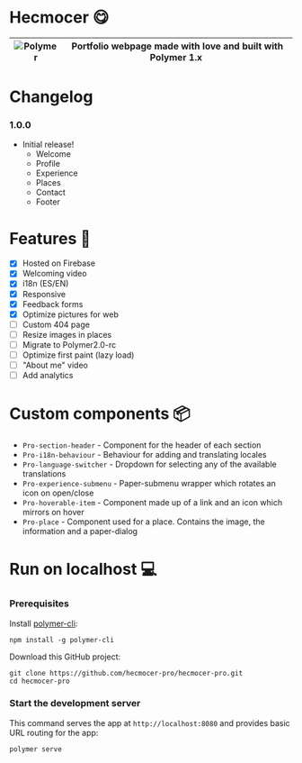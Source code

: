 # Hecmocer :yum:

| ![Polymer](https://raw.githubusercontent.com/hecmocer-pro/hecmocer-pro/master/images/favicon.ico) | Portfolio webpage made with love and built with Polymer 1.x |
|---|---|

# Changelog
### 1.0.0
 - Initial release!
   - Welcome
   - Profile
   - Experience
   - Places
   - Contact
   - Footer

# Features :rocket:
- [x] Hosted on Firebase
- [x] Welcoming video
- [x] i18n (ES/EN)
- [x] Responsive
- [x] Feedback forms
- [x] Optimize pictures for web
- [ ] Custom 404 page
- [ ] Resize images in places
- [ ] Migrate to Polymer2.0-rc
- [ ] Optimize first paint (lazy load)
- [ ] "About me" video
- [ ] Add analytics

# Custom components :package:
- `Pro-section-header` - Component for the header of each section
- `Pro-i18n-behaviour` - Behaviour for adding and translating locales
- `Pro-language-switcher` - Dropdown for selecting any of the available translations
- `Pro-experience-submenu` - Paper-submenu wrapper which rotates an icon on open/close
- `Pro-hoverable-item` - Component made up of a link and an icon which mirrors on hover
- `Pro-place` - Component used for a place. Contains the image, the information and a paper-dialog

# Run on localhost :computer:

### Prerequisites

Install [polymer-cli](https://github.com/Polymer/polymer-cli):

    npm install -g polymer-cli

Download this GitHub project:

    git clone https://github.com/hecmocer-pro/hecmocer-pro.git
    cd hecmocer-pro

### Start the development server

This command serves the app at `http://localhost:8080` and provides basic URL
routing for the app:

    polymer serve